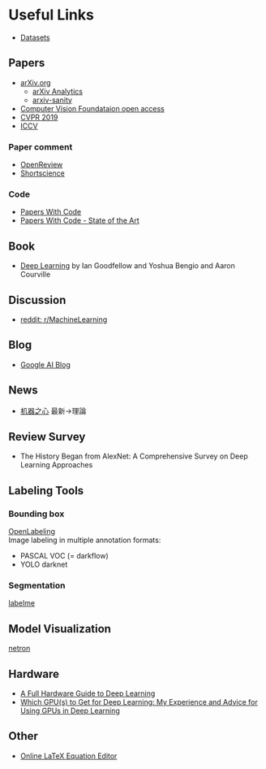 # Useful Links

* [Datasets](/links/datasets.md)

## Papers
* [arXiv.org](https://arxiv.org/)  
    * [arXiv Analytics](http://arxitics.com/)
    * [arxiv-sanity](http://www.arxiv-sanity.com/top)
* [Computer Vision Foundataion open access](http://openaccess.thecvf.com/menu.py)
* [CVPR 2019](http://openaccess.thecvf.com/CVPR2019.py)
* [ICCV](http://abc-iccv)

### Paper comment
* [OpenReview](https://openreview.net/)
* [Shortscience](https://www.shortscience.org/)

### Code
* [Papers With Code](https://paperswithcode.com)  
* [Papers With Code - State of the Art](https://paperswithcode.com/sota)  

## Book
* [Deep Learning](https://www.deeplearningbook.org/) by Ian Goodfellow and Yoshua Bengio and Aaron Courville  

## Discussion
* [reddit: r/MachineLearning](https://www.reddit.com/r/MachineLearning/)

## Blog
* [Google AI Blog](https://ai.googleblog.com/)

## News
* [机器之心](https://www.jiqizhixin.com/) 最新->理論  

## Review Survey
* The History Began from AlexNet: A Comprehensive Survey on Deep Learning Approaches

## Labeling Tools
### Bounding box
[OpenLabeling](https://github.com/Cartucho/OpenLabeling)  
Image labeling in multiple annotation formats:
* PASCAL VOC (= darkflow)
* YOLO darknet  
### Segmentation
[labelme](https://github.com/wkentaro/labelme)

## Model Visualization
[netron](https://lutzroeder.github.io/netron/)

## Hardware
* [A Full Hardware Guide to Deep Learning](https://timdettmers.com/2018/12/16/deep-learning-hardware-guide/)  
* [Which GPU(s) to Get for Deep Learning: My Experience and Advice for Using GPUs in Deep Learning](https://timdettmers.com/2019/04/03/which-gpu-for-deep-learning/)  

## Other
* [Online LaTeX Equation Editor](https://www.codecogs.com/latex/eqneditor.php)
